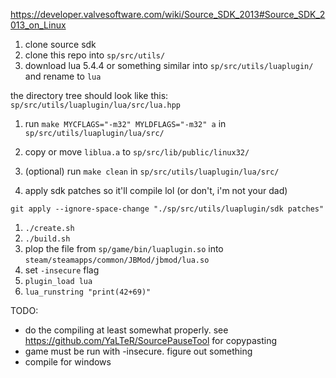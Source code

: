 https://developer.valvesoftware.com/wiki/Source_SDK_2013#Source_SDK_2013_on_Linux

1. clone source sdk
1. clone this repo into `sp/src/utils/`
1. download lua 5.4.4 or something similar into `sp/src/utils/luaplugin/` and rename to `lua`

  the directory tree should look like this: `sp/src/utils/luaplugin/lua/src/lua.hpp`
1. run `make MYCFLAGS="-m32" MYLDFLAGS="-m32" a` in `sp/src/utils/luaplugin/lua/src/`
1. copy or move `liblua.a` to `sp/src/lib/public/linux32/`
1. (optional) run `make clean` in `sp/src/utils/luaplugin/lua/src/`

1. apply sdk patches so it'll compile lol (or don't, i'm not your dad)

  `git apply --ignore-space-change "./sp/src/utils/luaplugin/sdk patches"`
1. `./create.sh`
1. `./build.sh`
1. plop the file from `sp/game/bin/luaplugin.so` into `steam/steamapps/common/JBMod/jbmod/lua.so`
1. set `-insecure` flag
1. `plugin_load lua`
1. `lua_runstring "print(42+69)"`

TODO:
- do the compiling at least somewhat properly. see https://github.com/YaLTeR/SourcePauseTool for copypasting
- game must be run with -insecure. figure out something
- compile for windows